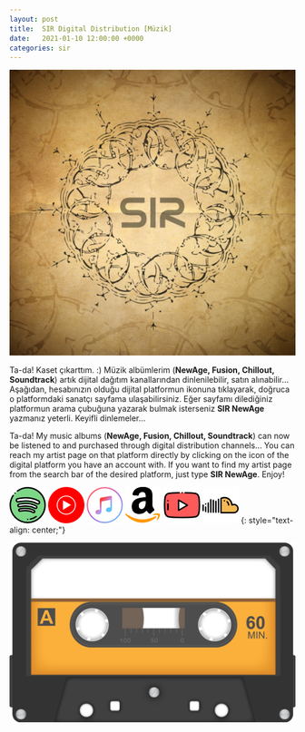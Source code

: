 ```yaml
---
layout: post
title:  SIR Digital Distribution [Müzik]
date:   2021-01-10 12:00:00 +0000
categories: sir
---
```


![SIR Logo](/assets/img/sir-logo.jpg "SIR Logo")

Ta-da! Kaset çıkarttım. :) Müzik albümlerim (**NewAge, Fusion, Chillout, Soundtrack**) artık dijital dağıtım kanallarından dinlenilebilir, satın alınabilir... Aşağıdan, hesabınızın olduğu dijital platformun ikonuna tıklayarak, doğruca o platformdaki sanatçı sayfama ulaşabilirsiniz. Eğer sayfamı dilediğiniz platformun arama çubuğuna yazarak bulmak isterseniz **SIR NewAge** yazmanız yeterli. Keyifli dinlemeler...

Ta-da! My music albums (**NewAge, Fusion, Chillout, Soundtrack**) can now be listened to and purchased through digital distribution channels... You can reach my artist page on that platform directly by clicking on the icon of the digital platform you have an account with. If you want to find my artist page from the search bar of the desired platform, just type **SIR NewAge**. Enjoy!

[![Spotify Icon](/assets/img/spotify-icon.png "Spotify")](https://open.spotify.com/artist/7iJDIKzmQsGxP6st682HYA)
[![Youtube Music Icon](/assets/img/youtube-music-icon.png "Youtube Music")](https://music.youtube.com/channel/UCt2phzIHw6lXODDve8nQpEA)
[![Apple Music Icon](/assets/img/apple-music-icon.png "Apple Music")](https://music.apple.com/us/artist/sir-newage/1548186562)
[![Amazon Music Icon](/assets/img/amazon-music-icon.png "Amazon Music")](https://www.amazon.com/s?k=SIR+NewAge&i=digital-music&dc&qid=1610746234)
[![Youtube Icon](/assets/img/youtube-icon.png "Youtube")](https://www.youtube.com/user/sirnewage/playlists)
[![SoundCloud Icon](/assets/img/soundcloud-icon.png "SoundCloud")](https://soundcloud.com/sirnewage)
{: style="text-align: center;"}

![SIR Digital Distributions](/assets/img/karisik-kaset.png)
